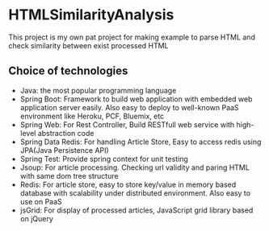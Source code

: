 # HTMLSimilarityAnalysis

This project is my own pat project for making example to parse HTML and check similarity between exist processed HTML

## Choice of technologies
- Java: the most popular programming language
- Spring Boot: Framework to build web application with embedded web application server easily. Also easy to deploy to well-known PaaS environment like Heroku, PCF, Bluemix, etc
- Spring Web: For Rest Controller, Build RESTfull web service with high-level abstraction code
- Spring Data Redis: For handling Article Store, Easy to access redis using JPA(Java Persistence API)
- Spring Test: Provide spring context for unit testing
- Jsoup: For article processing. Checking url validity and paring HTML with same dom tree structure
- Redis: For article store, easy to store key/value in memory based database with scalability under distributed environment. Also easy to use on PaaS
- jsGrid: For display of processed articles, JavaScript grid library based on jQuery
